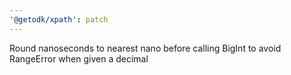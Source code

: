 ```yaml
---
'@getodk/xpath': patch
---
```


Round nanoseconds to nearest nano before calling BigInt to avoid RangeError when given a decimal
